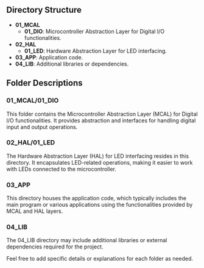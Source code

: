 ## Directory Structure

- **01_MCAL**
  - **01_DIO**: Microcontroller Abstraction Layer for Digital I/O functionalities.
- **02_HAL**
  - **01_LED**: Hardware Abstraction Layer for LED interfacing.
- **03_APP**: Application code.
- **04_LIB**: Additional libraries or dependencies.

## Folder Descriptions

### 01_MCAL/01_DIO

This folder contains the Microcontroller Abstraction Layer (MCAL) for Digital I/O functionalities. It provides abstraction and interfaces for handling digital input and output operations.

### 02_HAL/01_LED

The Hardware Abstraction Layer (HAL) for LED interfacing resides in this directory. It encapsulates LED-related operations, making it easier to work with LEDs connected to the microcontroller.

### 03_APP

This directory houses the application code, which typically includes the main program or various applications using the functionalities provided by MCAL and HAL layers.

### 04_LIB

The 04_LIB directory may include additional libraries or external dependencies required for the project.

Feel free to add specific details or explanations for each folder as needed.
